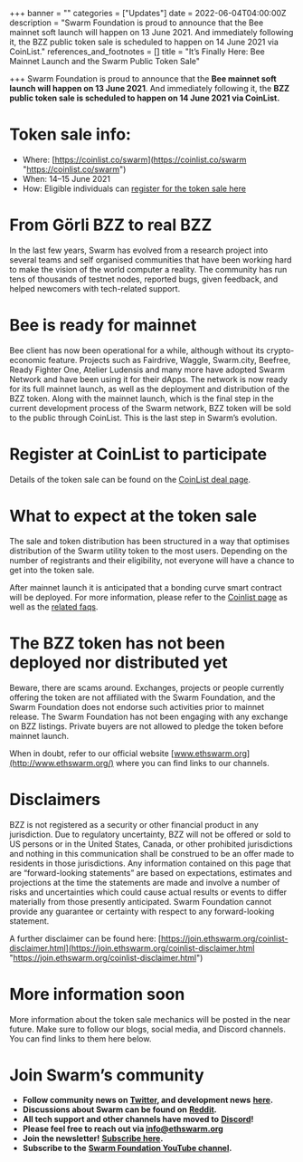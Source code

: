 +++
banner = ""
categories = ["Updates"]
date = 2022-06-04T04:00:00Z
description = "Swarm Foundation is proud to announce that the Bee mainnet soft launch will happen on 13 June 2021. And immediately following it, the BZZ public token sale is scheduled to happen on 14 June 2021 via CoinList."
references_and_footnotes = []
title = "It’s Finally Here: Bee Mainnet Launch and the Swarm Public Token Sale"

+++
Swarm Foundation is proud to announce that the **Bee mainnet soft launch will happen on 13 June 2021**. And immediately following it, the **BZZ public token sale is scheduled to happen on 14 June 2021 via CoinList.**

# **Token sale info:**

* Where: [https://coinlist.co/swarm](https://coinlist.co/swarm "https://coinlist.co/swarm")
* When: 14–15 June 2021
* How: Eligible individuals can [register for the token sale here](https://coinlist.co/swarm)

# **From Görli BZZ to real BZZ**

In the last few years, Swarm has evolved from a research project into several teams and self organised communities that have been working hard to make the vision of the world computer a reality. The community has run tens of thousands of testnet nodes, reported bugs, given feedback, and helped newcomers with tech-related support.

# **Bee is ready for mainnet**

Bee client has now been operational for a while, although without its crypto-economic feature. Projects such as Fairdrive, Waggle, Swarm.city, Beefree, Ready Fighter One, Atelier Ludensis and many more have adopted Swarm Network and have been using it for their dApps. The network is now ready for its full mainnet launch, as well as the deployment and distribution of the BZZ token. Along with the mainnet launch, which is the final step in the current development process of the Swarm network, BZZ token will be sold to the public through CoinList. This is the last step in Swarm’s evolution.

# **Register at CoinList to participate**

Details of the token sale can be found on the [CoinList deal page](https://coinlist.co/swarm).

# **What to expect at the token sale**

The sale and token distribution has been structured in a way that optimises distribution of the Swarm utility token to the most users. Depending on the number of registrants and their eligibility, not everyone will have a chance to get into the token sale.

After mainnet launch it is anticipated that a bonding curve smart contract will be deployed. For more information, please refer to the [Coinlist page](https://coinlist.co/swarm) as well as the [related faqs](https://coinlist.co/help/swarm).

# **The BZZ token has not been deployed nor distributed yet**

Beware, there are scams around. Exchanges, projects or people currently offering the token are not affiliated with the Swarm Foundation, and the Swarm Foundation does not endorse such activities prior to mainnet release. The Swarm Foundation has not been engaging with any exchange on BZZ listings. Private buyers are not allowed to pledge the token before mainnet launch.

When in doubt, refer to our official website [www.ethswarm.org](http://www.ethswarm.org/) where you can find links to our channels.

# **Disclaimers**

BZZ is not registered as a security or other financial product in any jurisdiction. Due to regulatory uncertainty, BZZ will not be offered or sold to US persons or in the United States, Canada, or other prohibited jurisdictions and nothing in this communication shall be construed to be an offer made to residents in those jurisdictions. Any information contained on this page that are “forward-looking statements” are based on expectations, estimates and projections at the time the statements are made and involve a number of risks and uncertainties which could cause actual results or events to differ materially from those presently anticipated. Swarm Foundation cannot provide any guarantee or certainty with respect to any forward-looking statement.

A further disclaimer can be found here: [https://join.ethswarm.org/coinlist-disclaimer.html](https://join.ethswarm.org/coinlist-disclaimer.html "https://join.ethswarm.org/coinlist-disclaimer.html")

# **More information soon**

More information about the token sale mechanics will be posted in the near future. Make sure to follow our blogs, social media, and Discord channels. You can find links to them here below.

# Join Swarm’s community

* **Follow community news on** [**Twitter**](https://twitter.com/ethswarmhive)**, and development news** [**here**](https://twitter.com/ethswarm)**.**
* **Discussions about Swarm can be found on** [**Reddit**](https://www.reddit.com/r/ethswarm/)**.**
* **All tech support and other channels have moved to** [**Discord**](https://discord.gg/wdghaQsGq5)**!**
* **Please feel free to reach out via info@ethswarm.org**
* **Join the newsletter!** [**Subscribe here**](https://www.ethswarm.org/newsletter.html)**.**
* **Subscribe to the** [**Swarm Foundation YouTube channel**](https://www.youtube.com/channel/UCu6ywn9MTqdREuE6xuRkskA/videos)**.**